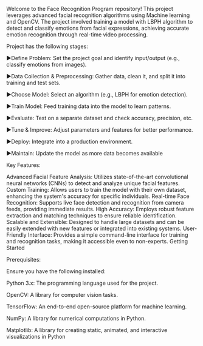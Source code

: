 Welcome to the Face Recognition Program repository! This project leverages advanced facial recognition algorithms using Machine learning and OpenCV. The project involved training a model with LBPH algorithm to detect and classify emotions from facial expressions, achieving accurate emotion recognition through real-time video processing.

Project has the following stages:

▶️Define Problem: Set the project goal and identify input/output (e.g., classify emotions from images).

▶️Data Collection & Preprocessing: Gather data, clean it, and split it into training and test sets.

▶️Choose Model: Select an algorithm (e.g., LBPH for emotion detection).

▶️Train Model: Feed training data into the model to learn patterns.

▶️Evaluate: Test on a separate dataset and check accuracy, precision, etc.

▶️Tune & Improve: Adjust parameters and features for better performance.

▶️Deploy: Integrate into a production environment.

▶️Maintain: Update the model as more data becomes available


Key Features:

Advanced Facial Feature Analysis: Utilizes state-of-the-art convolutional neural networks (CNNs) to detect and analyze unique facial features.
Custom Training: Allows users to train the model with their own dataset, enhancing the system's accuracy for specific individuals.
Real-time Face Recognition: Supports live face detection and recognition from camera feeds, providing immediate results.
High Accuracy: Employs robust feature extraction and matching techniques to ensure reliable identification.
Scalable and Extensible: Designed to handle large datasets and can be easily extended with new features or integrated into existing systems.
User-Friendly Interface: Provides a simple command-line interface for training and recognition tasks, making it accessible even to non-experts.
Getting Started

Prerequisites:

Ensure you have the following installed:

Python 3.x: The programming language used for the project.


OpenCV: A library for computer vision tasks.


TensorFlow: An end-to-end open-source platform for machine learning.


NumPy: A library for numerical computations in Python.


Matplotlib: A library for creating static, animated, and interactive visualizations in Python
